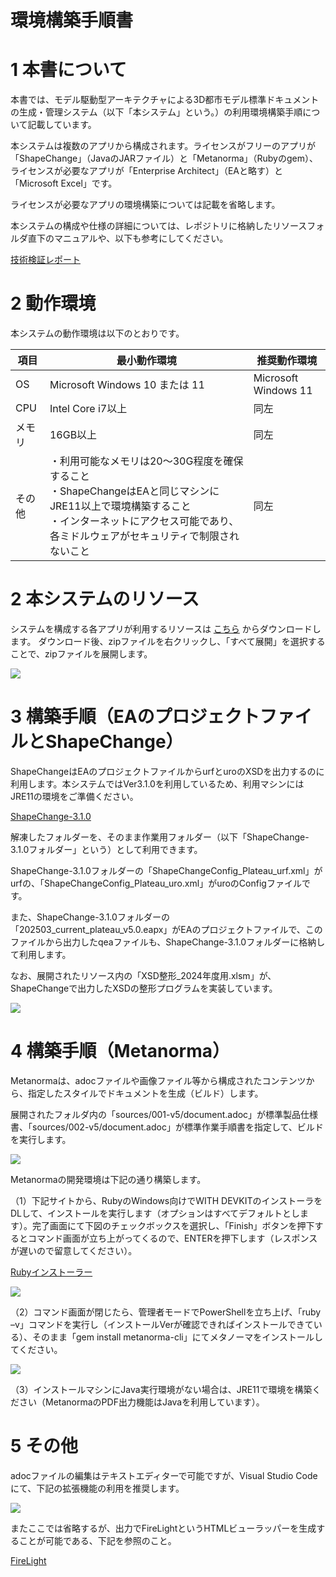 # 環境構築手順書

# 1 本書について

本書では、モデル駆動型アーキテクチャによる3D都市モデル標準ドキュメントの生成・管理システム（以下「本システム」という。）の利用環境構築手順について記載しています。

本システムは複数のアプリから構成されます。ライセンスがフリーのアプリが「ShapeChange」（JavaのJARファイル）と「Metanorma」（Rubyのgem）、ライセンスが必要なアプリが「Enterprise Architect」（EAと略す）と「Microsoft Excel」です。

ライセンスが必要なアプリの環境構築については記載を省略します。

本システムの構成や仕様の詳細については、レポジトリに格納したリソースフォルダ直下のマニュアルや、以下も参考にしてください。

[技術検証レポート](https://www.mlit.go.jp/plateau/file/libraries/doc/plateau_tech_doc_0030_ver01.pdf)

# 2 動作環境

本システムの動作環境は以下のとおりです。




| 項目 | 最小動作環境 | 推奨動作環境 | 
| - | - | - | 
| OS | Microsoft Windows 10 または 11 | Microsoft Windows 11 | 
| CPU | Intel Core i7以上 | 同左 | 
| メモリ | 16GB以上 | 同左 | 
| その他       | ・利用可能なメモリは20～30G程度を確保すること<br>・ShapeChangeはEAと同じマシンにJRE11以上で環境構築すること<br>・インターネットにアクセス可能であり、各ミドルウェアがセキュリティで制限されないこと |  同左                            | 


# 2 本システムのリソース

システムを構成する各アプリが利用するリソースは
[こちら](https://github.com/Project-PLATEAU/UC22-013-SolarPotential/releases/)
からダウンロードします。
ダウンロード後、zipファイルを右クリックし、「すべて展開」を選択することで、zipファイルを展開します。

![](../resources/devMan/tutorial_000.png)

# 3 構築手順（EAのプロジェクトファイルとShapeChange）

ShapeChangeはEAのプロジェクトファイルからurfとuroのXSDを出力するのに利用します。本システムではVer3.1.0を利用しているため、利用マシンにはJRE11の環境をご準備ください。

[ShapeChange-3.1.0](https://shapechange.net/resources/dist/net/shapechange/ShapeChange/3.1.0/ShapeChange-3.1.0.zip)

解凍したフォルダーを、そのまま作業用フォルダー（以下「ShapeChange-3.1.0フォルダー」という）として利用できます。

ShapeChange-3.1.0フォルダーの「ShapeChangeConfig_Plateau_urf.xml」がurfの、「ShapeChangeConfig_Plateau_uro.xml」がuroのConfigファイルです。

また、ShapeChange-3.1.0フォルダーの「202503_current_plateau_v5.0.eapx」がEAのプロジェクトファイルで、このファイルから出力したqeaファイルも、ShapeChange-3.1.0フォルダーに格納して利用します。

なお、展開されたリソース内の「XSD整形_2024年度用.xlsm」が、ShapeChangeで出力したXSDの整形プログラムを実装しています。

![](../resources/devMan/tutorial_001.png)

# 4 構築手順（Metanorma）

Metanormaは、adocファイルや画像ファイル等から構成されたコンテンツから、指定したスタイルでドキュメントを生成（ビルド）します。

展開されたフォルダ内の「sources/001-v5/document.adoc」が標準製品仕様書、「sources/002-v5/document.adoc」が標準作業手順書を指定して、ビルドを実行します。

![](../resources/devMan/tutorial_002.png)

Metanormaの開発環境は下記の通り構築します。

（1）下記サイトから、RubyのWindows向けでWITH DEVKITのインストーラをDLして、インストールを実行します（オプションはすべてデフォルトとします）。完了画面にて下図のチェックボックスを選択し、「Finish」ボタンを押下するとコマンド画面が立ち上がってくるので、ENTERを押下します（レスポンスが遅いので留意してください）。

[Rubyインストーラー](https://rubyinstaller.org/downloads/)

![](../resources/devMan/tutorial_003.png)

（2）コマンド画面が閉じたら、管理者モードでPowerShellを立ち上げ、「ruby –v」コマンドを実行し（インストールVerが確認できればインストールできている）、そのまま「gem install metanorma-cli」にてメタノーマをインストールしてください。

![](../resources/devMan/tutorial_004.png)


（3）インストールマシンにJava実行環境がない場合は、JRE11で環境を構築ください（MetanormaのPDF出力機能はJavaを利用しています）。

# 5 その他

adocファイルの編集はテキストエディターで可能ですが、Visual Studio Codeにて、下記の拡張機能の利用を推奨します。

![](../resources/devMan/tutorial_005.png)

またここでは省略するが、出力でFireLightというHTMLビューラッパーを生成することが可能である、下記を参照のこと。

[FireLight](https://github.com/metanorma/firelight)

